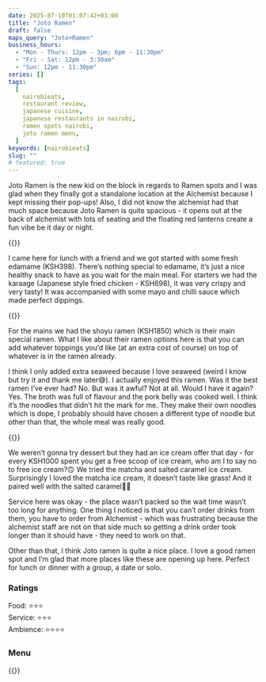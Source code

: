 ```yaml
---
date: 2025-07-10T01:07:42+03:00
title: "Joto Ramen"
draft: false
maps_query: "Joto+Ramen"
business_hours:
  - "Mon - Thurs: 12pm - 3pm; 6pm - 11:30pm"
  - "Fri - Sat: 12pm - 3:30am"
  - "Sun: 12pm - 11:30pm"
series: []
tags:
  [
    nairobieats,
    restaurant review,
    japanese cuisine,
    japanese restaurants in nairobi,
    ramen spots nairobi,
    joto ramen menu,
  ]
keywords: [nairobieats]
slug: ""
# featured: true
---
```


Joto Ramen is the new kid on the block in regards to Ramen spots and I was glad when they finally got a standalone location at the Alchemist because I kept missing their pop-ups! Also, I did not know the alchemist had that much space because Joto Ramen is quite spacious - it opens out at the back of alchemist with lots of seating and the floating red lanterns create a fun vibe be it day or night.

{{<image-gallery key="joto-ramen" titles="joto-ramen-01 joto-ramen-02 joto-ramen-03">}}

I came here for lunch with a friend and we got started with some fresh edamame (KSH398). There’s nothing special to edamame, it’s just a nice healthy snack to have as you wait for the main meal. For starters we had the karaage (Japanese style fried chicken - KSH698), it was very crispy and very tasty! It was accompanied with some mayo and chilli sauce which made perfect dippings.

{{<image-gallery key="joto-ramen" titles="joto-ramen-04 joto-ramen-05">}}

For the mains we had the shoyu ramen (KSH1850) which is their main special ramen. What I like about their ramen options here is that you can add whatever toppings you’d like (at an extra cost of course) on top of whatever is in the ramen already.

I think I only added extra seaweed because I love seaweed (weird I know but try it and thank me later😅). I actually enjoyed this ramen. Was it the best ramen I’ve ever had? No. But was it awful? Not at all. Would I have it again? Yes. The broth was full of flavour and the pork belly was cooked well. I think it’s the noodles that didn’t hit the mark for me. They make their own noodles which is dope, I probably should have chosen a different type of noodle but other than that, the whole meal was really good.

{{<image-gallery key="joto-ramen" titles="joto-ramen-06 joto-ramen-07">}}

We weren’t gonna try dessert but they had an ice cream offer that day - for every KSH1000 spent you get a free scoop of ice cream, who am I to say no to free ice cream?🙃 We tried the matcha and salted caramel ice cream. Surprisingly I loved the matcha ice cream, it doesn’t taste like grass! And it paired well with the salted caramel👌🏾

Service here was okay - the place wasn’t packed so the wait time wasn’t too long for anything. One thing I noticed is that you can’t order drinks from them, you have to order from Alchemist - which was frustrating because the alchemist staff are not on that side much so getting a drink order took longer than it should have - they need to work on that.

Other than that, I think Joto ramen is quite a nice place. I love a good ramen spot and I’m glad that more places like these are opening up here. Perfect for lunch or dinner with a group, a date or solo.

### Ratings

Food: ⭐️⭐️⭐️<br>
Service: ⭐️️⭐️⭐️<br>
Ambience: ⭐⭐️⭐️⭐️<br>

### Menu

{{<remote-image-gallery key="joto-ramen-menu">}}
